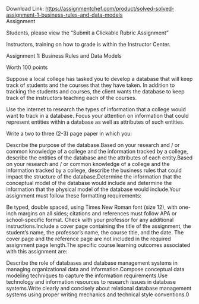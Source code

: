 Download Link: https://assignmentchef.com/product/solved-solved-assignment-1-business-rules-and-data-models
<br>
Assignment

Students, please view the “Submit a Clickable Rubric Assignment”

Instructors, training on how to grade is within the Instructor Center.

Assignment 1: Business Rules and Data Models

Worth 100 points

Suppose a local college has tasked you to develop a database that will keep track of students and the courses that they have taken. In addition to tracking the students and courses, the client wants the database to keep track of the instructors teaching each of the courses.

Use the internet to research the types of information that a college would want to track in a database. Focus your attention on information that could represent entities within a database as well as attributes of such entities.

Write a two to three (2-3) page paper in which you:

Describe the purpose of the database.Based on your research and / or common knowledge of a college and the information tracked by a college, describe the entities of the database and the attributes of each entity.Based on your research and / or common knowledge of a college and the information tracked by a college, describe the business rules that could impact the structure of the database.Determine the information that the conceptual model of the database would include and determine the information that the physical model of the database would include.Your assignment must follow these formatting requirements:

Be typed, double spaced, using Times New Roman font (size 12), with one-inch margins on all sides; citations and references must follow APA or school-specific format. Check with your professor for any additional instructions.Include a cover page containing the title of the assignment, the student’s name, the professor’s name, the course title, and the date. The cover page and the reference page are not included in the required assignment page length.The specific course learning outcomes associated with this assignment are:

Describe the role of databases and database management systems in managing organizational data and information.Compose conceptual data modeling techniques to capture the information requirements.Use technology and information resources to research issues in database systems.Write clearly and concisely about relational database management systems using proper writing mechanics and technical style conventions.0